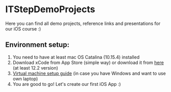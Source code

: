 # ITStepDemoProjects

Here you can find all demo projects, reference links and presentations for our iOS course :)

## Environment setup:
1. You need to have at least mac OS Catalina (10.15.4) installed
2. Download xCode from App Store (simple way) or download it from [here](https://stackoverflow.com/questions/10335747/how-to-download-xcode-dmg-or-xip-file) (at least 12.2 version)
3. [Virtual machine setup guide](https://github.com/user/repo/blob/branch/other_file.md) (in case you have Windows and want to use own laptop)
4. You are good to go! Let's create our first iOS App :)
